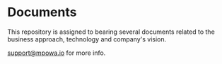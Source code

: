 # Documents

This repository is assigned to bearing several documents related to the business approach, technology and company's vision. 

support@mpowa.io for more info.
